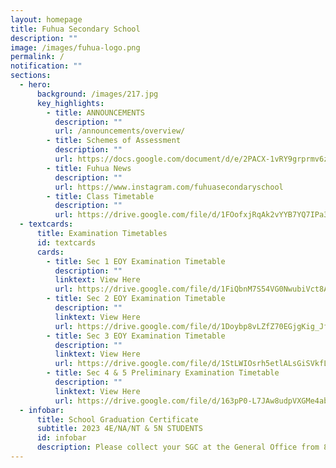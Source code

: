 ```yaml
---
layout: homepage
title: Fuhua Secondary School
description: ""
image: /images/fuhua-logo.png
permalink: /
notification: ""
sections:
  - hero:
      background: /images/217.jpg
      key_highlights:
        - title: ANNOUNCEMENTS
          description: ""
          url: /announcements/overview/
        - title: Schemes of Assessment
          description: ""
          url: https://docs.google.com/document/d/e/2PACX-1vRY9grprmv6zyYqW0hD89717TvOn5FemE6IOehli7p5PXoL6l_DSiRBj1OsOOFNQIrJdsUq-UMTTFLJ/pub
        - title: Fuhua News
          description: ""
          url: https://www.instagram.com/fuhuasecondaryschool
        - title: Class Timetable
          description: ""
          url: https://drive.google.com/file/d/1FOofxjRqAk2vYYB7YQ7IPa3qMhTg0Dtd/view?usp=sharing
  - textcards:
      title: Examination Timetables
      id: textcards
      cards:
        - title: Sec 1 EOY Examination Timetable
          description: ""
          linktext: View Here
          url: https://drive.google.com/file/d/1FiQbnM7S54VG0NwubiVct8Aat-8GgBcv/view?usp=sharing
        - title: Sec 2 EOY Examination Timetable
          description: ""
          linktext: View Here
          url: https://drive.google.com/file/d/1Doybp8vLZfZ70EGjgKig_JfwqmlQGa-r/view?usp=drive_link
        - title: Sec 3 EOY Examination Timetable
          description: ""
          linktext: View Here
          url: https://drive.google.com/file/d/1StLWIOsrh5etlALsGiSVkfL5keE6EOVt/view?usp=drive_link
        - title: Sec 4 & 5 Preliminary Examination Timetable
          description: ""
          linktext: View Here
          url: https://drive.google.com/file/d/163pP0-L7JAw8udpVXGMe4abumnuL0Dvo/view?usp=drive_link
  - infobar:
      title: School Graduation Certificate
      subtitle: 2023 4E/NA/NT & 5N STUDENTS
      id: infobar
      description: Please collect your SGC at the General Office from 8 May onwards.
---
```


